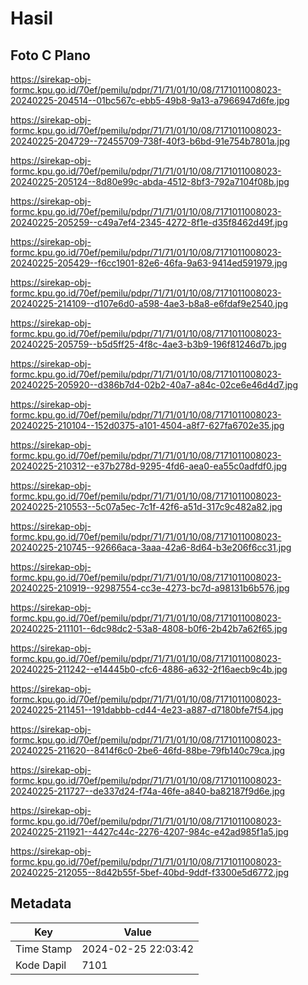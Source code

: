 # Hasil

## Foto C Plano

https://sirekap-obj-formc.kpu.go.id/70ef/pemilu/pdpr/71/71/01/10/08/7171011008023-20240225-204514--01bc567c-ebb5-49b8-9a13-a7966947d6fe.jpg

https://sirekap-obj-formc.kpu.go.id/70ef/pemilu/pdpr/71/71/01/10/08/7171011008023-20240225-204729--72455709-738f-40f3-b6bd-91e754b7801a.jpg

https://sirekap-obj-formc.kpu.go.id/70ef/pemilu/pdpr/71/71/01/10/08/7171011008023-20240225-205124--8d80e99c-abda-4512-8bf3-792a7104f08b.jpg

https://sirekap-obj-formc.kpu.go.id/70ef/pemilu/pdpr/71/71/01/10/08/7171011008023-20240225-205259--c49a7ef4-2345-4272-8f1e-d35f8462d49f.jpg

https://sirekap-obj-formc.kpu.go.id/70ef/pemilu/pdpr/71/71/01/10/08/7171011008023-20240225-205429--f6cc1901-82e6-46fa-9a63-9414ed591979.jpg

https://sirekap-obj-formc.kpu.go.id/70ef/pemilu/pdpr/71/71/01/10/08/7171011008023-20240225-214109--d107e6d0-a598-4ae3-b8a8-e6fdaf9e2540.jpg

https://sirekap-obj-formc.kpu.go.id/70ef/pemilu/pdpr/71/71/01/10/08/7171011008023-20240225-205759--b5d5ff25-4f8c-4ae3-b3b9-196f81246d7b.jpg

https://sirekap-obj-formc.kpu.go.id/70ef/pemilu/pdpr/71/71/01/10/08/7171011008023-20240225-205920--d386b7d4-02b2-40a7-a84c-02ce6e46d4d7.jpg

https://sirekap-obj-formc.kpu.go.id/70ef/pemilu/pdpr/71/71/01/10/08/7171011008023-20240225-210104--152d0375-a101-4504-a8f7-627fa6702e35.jpg

https://sirekap-obj-formc.kpu.go.id/70ef/pemilu/pdpr/71/71/01/10/08/7171011008023-20240225-210312--e37b278d-9295-4fd6-aea0-ea55c0adfdf0.jpg

https://sirekap-obj-formc.kpu.go.id/70ef/pemilu/pdpr/71/71/01/10/08/7171011008023-20240225-210553--5c07a5ec-7c1f-42f6-a51d-317c9c482a82.jpg

https://sirekap-obj-formc.kpu.go.id/70ef/pemilu/pdpr/71/71/01/10/08/7171011008023-20240225-210745--92666aca-3aaa-42a6-8d64-b3e206f6cc31.jpg

https://sirekap-obj-formc.kpu.go.id/70ef/pemilu/pdpr/71/71/01/10/08/7171011008023-20240225-210919--92987554-cc3e-4273-bc7d-a98131b6b576.jpg

https://sirekap-obj-formc.kpu.go.id/70ef/pemilu/pdpr/71/71/01/10/08/7171011008023-20240225-211101--6dc98dc2-53a8-4808-b0f6-2b42b7a62f65.jpg

https://sirekap-obj-formc.kpu.go.id/70ef/pemilu/pdpr/71/71/01/10/08/7171011008023-20240225-211242--e14445b0-cfc6-4886-a632-2f16aecb9c4b.jpg

https://sirekap-obj-formc.kpu.go.id/70ef/pemilu/pdpr/71/71/01/10/08/7171011008023-20240225-211451--191dabbb-cd44-4e23-a887-d7180bfe7f54.jpg

https://sirekap-obj-formc.kpu.go.id/70ef/pemilu/pdpr/71/71/01/10/08/7171011008023-20240225-211620--8414f6c0-2be6-46fd-88be-79fb140c79ca.jpg

https://sirekap-obj-formc.kpu.go.id/70ef/pemilu/pdpr/71/71/01/10/08/7171011008023-20240225-211727--de337d24-f74a-46fe-a840-ba82187f9d6e.jpg

https://sirekap-obj-formc.kpu.go.id/70ef/pemilu/pdpr/71/71/01/10/08/7171011008023-20240225-211921--4427c44c-2276-4207-984c-e42ad985f1a5.jpg

https://sirekap-obj-formc.kpu.go.id/70ef/pemilu/pdpr/71/71/01/10/08/7171011008023-20240225-212055--8d42b55f-5bef-40bd-9ddf-f3300e5d6772.jpg


## Metadata

| Key        | Value               |
| ---------- | ------------------- |
| Time Stamp | 2024-02-25 22:03:42 |
| Kode Dapil | 7101                |



